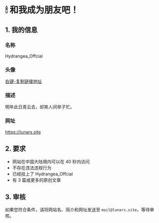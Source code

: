 # 🕯 和我成为朋友吧！
## 1. 我的信息
### 名称
Hydrangea_Offcial
### 头像
[右键-复制链接地址](https://gcore.jsdelivr.net/gh/silvaire-qwq/silvaire-qwq@cdn3/new.jpg)
### 描述
明年此日青云去，却笑人间举子忙。
### 网址
https://lunars.site 
## 2. 要求
- 网站在中国大陆境内可以在 40 秒内访问
- 不存在违法违规行为
- 已经挂上了 Hydrangea_Offcial
- 有 3 篇或更多的原创文章
## 3. 审核
如果您符合条件，请将网站名、简介和网址发送至 ```mail@lunars.site```，等待审核。
